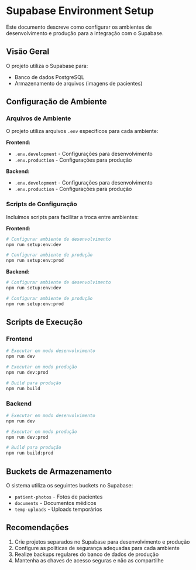 # Supabase Environment Setup

Este documento descreve como configurar os ambientes de desenvolvimento e produção para a integração com o Supabase.

## Visão Geral

O projeto utiliza o Supabase para:

- Banco de dados PostgreSQL
- Armazenamento de arquivos (imagens de pacientes)

## Configuração de Ambiente

### Arquivos de Ambiente

O projeto utiliza arquivos `.env` específicos para cada ambiente:

**Frontend:**

- `.env.development` - Configurações para desenvolvimento
- `.env.production` - Configurações para produção

**Backend:**

- `.env.development` - Configurações para desenvolvimento
- `.env.production` - Configurações para produção

### Scripts de Configuração

Incluímos scripts para facilitar a troca entre ambientes:

**Frontend:**

```bash
# Configurar ambiente de desenvolvimento
npm run setup:env:dev

# Configurar ambiente de produção
npm run setup:env:prod
```

**Backend:**

```bash
# Configurar ambiente de desenvolvimento
npm run setup:env:dev

# Configurar ambiente de produção
npm run setup:env:prod
```

## Scripts de Execução

### Frontend

```bash
# Executar em modo desenvolvimento
npm run dev

# Executar em modo produção
npm run dev:prod

# Build para produção
npm run build
```

### Backend

```bash
# Executar em modo desenvolvimento
npm run dev

# Executar em modo produção
npm run dev:prod

# Build para produção
npm run build:prod
```

## Buckets de Armazenamento

O sistema utiliza os seguintes buckets no Supabase:

- `patient-photos` - Fotos de pacientes
- `documents` - Documentos médicos
- `temp-uploads` - Uploads temporários

## Recomendações

1. Crie projetos separados no Supabase para desenvolvimento e produção
2. Configure as políticas de segurança adequadas para cada ambiente
3. Realize backups regulares do banco de dados de produção
4. Mantenha as chaves de acesso seguras e não as compartilhe
